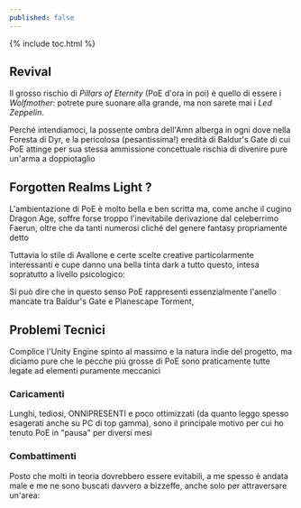 ```yaml
---
published: false
---
```


{% include toc.html %}

## Revival

Il grosso rischio di _Pillars of Eternity_ (PoE d'ora in poi) è quello di essere i _Wolfmother_: potrete pure suonare alla grande, ma non sarete mai i _Led Zeppelin_.

Perché intendiamoci, la possente ombra dell'Amn alberga in ogni dove nella Foresta di Dyr, e la pericolosa (pesantissima!) eredità di Baldur's Gate di cui PoE attinge per sua stessa ammissione concettuale rischia di divenire pure un'arma a doppiotaglio

## Forgotten Realms Light ?

L'ambientazione di PoE è molto bella e ben scritta ma, come anche il cugino Dragon Age, soffre forse troppo l'inevitabile derivazione dal celeberrimo Faerun, oltre che da tanti numerosi cliché del genere fantasy propriamente detto

Tuttavia lo stile di Avallone e certe scelte creative particolarmente interessanti e cupe danno una bella tinta dark a tutto questo, intesa sopratutto a livello psicologico:

Si può dire che in questo senso PoE rappresenti essenzialmente l'anello mancate tra Baldur's Gate e Planescape Torment,

## Problemi Tecnici

Complice l'Unity Engine spinto al massimo e la natura indie del progetto, ma diciamo pure che le pecche più grosse di PoE sono praticamente tutte legate ad elementi puramente meccanici

### Caricamenti

Lunghi, tediosi, ONNIPRESENTI e poco ottimizzati (da quanto leggo spesso esagerati anche su PC di top gamma), sono il principale motivo per cui ho tenuto PoE in "pausa" per diversi mesi

### Combattimenti

Posto che molti in teoria dovrebbero essere evitabili, a me spesso è andata male e me ne sono buscati davvero a bizzeffe, anche solo per attraversare un'area:



